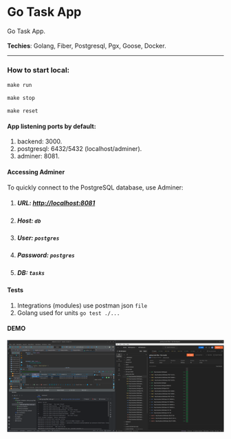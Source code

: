 # Go Task App

Go Task App.
<br>
<br>
<b>Techies</b>: Golang, Fiber, Postgresql, Pgx, Goose, Docker.
<br>
<hr>

### How to start local:
```
make run
```
```
make stop
```
```
make reset
```

#### App listening ports by default:
1) backend:  3000.
2) postgresql: 6432/5432 (localhost/adminer).
3) adminer: 8081.

#### Accessing Adminer
To quickly connect to the PostgreSQL database, use Adminer:
1) ##### **URL**: [http://localhost:8081](http://localhost:8081)  
2) ##### **Host**: `db`  
3) ##### **User**: `postgres`  
4) ##### **Password**: `postgres`
5) ##### **DB**: `tasks`

#### Tests
1) Integrations (modules) use postman json `file`
2) Golang used for units `go test ./...`

#### DEMO
![Демо изображение](demo.png)